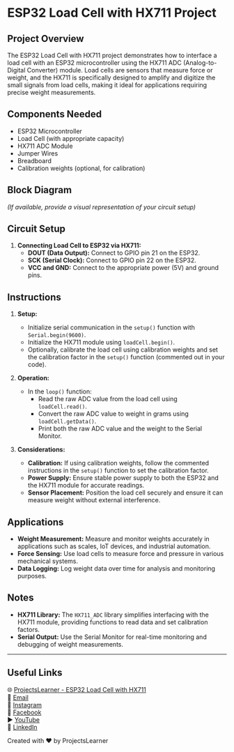 # ESP32 Load Cell with HX711 Project

## Project Overview
The ESP32 Load Cell with HX711 project demonstrates how to interface a load cell with an ESP32 microcontroller using the HX711 ADC (Analog-to-Digital Converter) module. Load cells are sensors that measure force or weight, and the HX711 is specifically designed to amplify and digitize the small signals from load cells, making it ideal for applications requiring precise weight measurements.

## Components Needed
- ESP32 Microcontroller
- Load Cell (with appropriate capacity)
- HX711 ADC Module
- Jumper Wires
- Breadboard
- Calibration weights (optional, for calibration)

## Block Diagram
*(If available, provide a visual representation of your circuit setup)*

## Circuit Setup
1. **Connecting Load Cell to ESP32 via HX711:**
   - **DOUT (Data Output):** Connect to GPIO pin 21 on the ESP32.
   - **SCK (Serial Clock):** Connect to GPIO pin 22 on the ESP32.
   - **VCC and GND:** Connect to the appropriate power (5V) and ground pins.

## Instructions
1. **Setup:**
   - Initialize serial communication in the `setup()` function with `Serial.begin(9600)`.
   - Initialize the HX711 module using `loadCell.begin()`.
   - Optionally, calibrate the load cell using calibration weights and set the calibration factor in the `setup()` function (commented out in your code).

2. **Operation:**
   - In the `loop()` function:
     - Read the raw ADC value from the load cell using `loadCell.read()`.
     - Convert the raw ADC value to weight in grams using `loadCell.getData()`.
     - Print both the raw ADC value and the weight to the Serial Monitor.

3. **Considerations:**
   - **Calibration:** If using calibration weights, follow the commented instructions in the `setup()` function to set the calibration factor.
   - **Power Supply:** Ensure stable power supply to both the ESP32 and the HX711 module for accurate readings.
   - **Sensor Placement:** Position the load cell securely and ensure it can measure weight without external interference.

## Applications
- **Weight Measurement:** Measure and monitor weights accurately in applications such as scales, IoT devices, and industrial automation.
- **Force Sensing:** Use load cells to measure force and pressure in various mechanical systems.
- **Data Logging:** Log weight data over time for analysis and monitoring purposes.

## Notes
- **HX711 Library:** The `HX711_ADC` library simplifies interfacing with the HX711 module, providing functions to read data and set calibration factors.
- **Serial Output:** Use the Serial Monitor for real-time monitoring and debugging of weight measurements.

---

## Useful Links
🌐 [ProjectsLearner - ESP32 Load Cell with HX711](https://projectslearner.com/learn/esp32-load-cell-hx711)  
📧 [Email](mailto:projectslearner@gmail.com)  
📸 [Instagram](https://www.instagram.com/projectslearner/)  
📘 [Facebook](https://www.facebook.com/projectslearner)  
▶️ [YouTube](https://www.youtube.com/@ProjectsLearner)  
📘 [LinkedIn](https://www.linkedin.com/in/projectslearner)

Created with ❤️ by ProjectsLearner